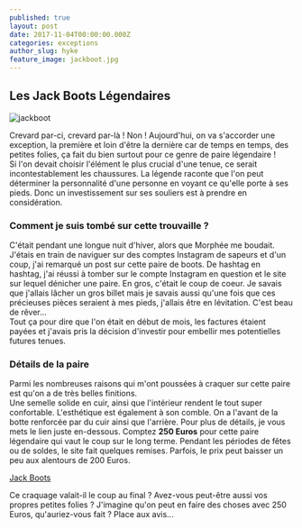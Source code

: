 ```yaml
---
published: true
layout: post
date: 2017-11-04T00:00:00.000Z
categories: exceptions
author_slug: hyke
feature_image: jackboot.jpg
---
```

## Les Jack Boots Légendaires

![jackboot]({{site.url}}/{{site.baseurl}}img/jackboot.jpg)

Crevard par-ci, crevard par-là ! Non ! Aujourd'hui, on va s'accorder une exception, la première et loin d'être la dernière car de temps en temps, des petites folies, ça fait du bien surtout pour ce genre de paire légendaire !  
Si l'on devait choisir l'élément le plus crucial d'une tenue, ce serait incontestablement les chaussures. La légende raconte que l'on peut déterminer la personnalité d'une personne en voyant ce qu'elle porte à ses pieds. Donc un investissement sur ses souliers est à prendre en considération.

### Comment je suis tombé sur cette trouvaille ?

C'était pendant une longue nuit d'hiver, alors que Morphée me boudait. J'étais en train de naviguer sur des comptes Instagram de sapeurs et d'un coup, j'ai remarqué un post sur cette paire de boots. De hashtag en hashtag, j'ai réussi à tomber sur le compte Instagram en question et le site sur lequel dénicher une paire. En gros, c'était le coup de coeur. Je savais que j'allais lâcher un gros billet mais je savais aussi qu'une fois que ces précieuses pièces seraient à mes pieds, j'allais être en lévitation. C'est beau de rêver...  
Tout ça pour dire que l'on était en début de mois, les factures étaient payées et j'avais pris la décision d'investir pour embellir mes potentielles futures tenues.

### Détails de la paire

Parmi les nombreuses raisons qui m'ont poussées à craquer sur cette paire est qu'on a de très belles finitions.  
Une semelle solide en cuir, ainsi que l'intérieur rendent le tout super confortable. L'esthétique est également à son comble. On a l'avant de la botte renforcée par du cuir ainsi que l'arrière. Pour plus de détails, je vous mets le lien juste en-dessous. Comptez **250 Euros** pour cette paire légendaire qui vaut le coup sur le long terme. Pendant les périodes de fêtes ou de soldes, le site fait quelques remises. Parfois, le prix peut baisser un peu aux alentours de 200 Euros.

[Jack Boots](https://taftclothing.com/collections/shoes/products/the-jack-boot-in-brown?variant=32691207110)

Ce craquage valait-il le coup au final ? Avez-vous peut-être aussi vos propres petites folies ? J'imagine qu'on peut en faire des choses avec 250 Euros, qu'auriez-vous fait ? Place aux avis...
